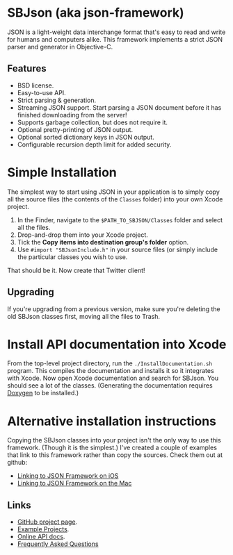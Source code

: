 SBJson (aka json-framework)
===========================

JSON is a light-weight data interchange format that's easy to read and
write for humans and computers alike. This framework implements
a strict JSON parser and generator in Objective-C.

Features
--------

* BSD license.
* Easy-to-use API.
* Strict parsing & generation.
* Streaming JSON support. Start parsing a JSON document before it has finished downloading from the server!
* Supports garbage collection, but does not require it.
* Optional pretty-printing of JSON output.
* Optional sorted dictionary keys in JSON output.
* Configurable recursion depth limit for added security.

Simple Installation
===================

The simplest way to start using JSON in your application is to simply
copy all the source files (the contents of the `Classes` folder) into
your own Xcode project.

1. In the Finder, navigate to the `$PATH_TO_SBJSON/Classes` folder and select all the files.
1. Drop-and-drop them into your Xcode project.
1. Tick the **Copy items into destination group's folder** option.
1. Use `#import "SBJsonInclude.h"` in  your source files (or simply include the particular classes you wish to use.

That should be it. Now create that Twitter client!

Upgrading
---------

If you're upgrading from a previous version, make sure you're deleting the old SBJson classes first, moving all the files to Trash.

Install API documentation into Xcode
====================================

From the top-level project directory, run the `./InstallDocumentation.sh` program. This compiles the documentation and installs it so it integrates with Xcode. Now open Xcode documentation and search for SBJson. You should see a lot of the classes. (Generating the documentation requires [Doxygen](http://doxygen.org) to be installed.)


Alternative installation instructions
=====================================

Copying the SBJson classes into your project isn't the only way to use this framework. (Though it is the simplest.) I've created a couple of examples that link to this framework rather than copy the sources. Check them out at github:

* [Linking to JSON Framework on iOS](http://github.com/stig/JsonSampleIPhone)
* [Linking to JSON Framework on the Mac](http://github.com/stig/JsonSampleMac)


Links
-----

* [GitHub project page](http://github.com/stig/json-framework).
* [Example Projects](http://github.com/stig/json-framework-examples).
* [Online API docs](http://stig.github.com/json-framework/api).
* [Frequently Asked Questions](http://github.com/stig/json-framework/wiki/FrequentlyAskedQuestions)

